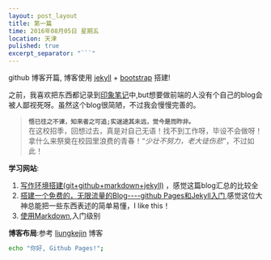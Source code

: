 ```yaml
---
layout: post_layout
title: 第一篇
time: 2016年08月05日 星期五
location: 天津
pulished: true
excerpt_separator: "```"
---
```


 github 博客开篇, 博客使用 [jekyll](http://jekyll.bootcss.com/) + [bootstrap](http://v3.bootcss.com) 搭建!

 之前，我喜欢把东西都记录到[印象笔记](https://www.yinxiang.com/)中,but想要做前端的人没有个自己的blog会被人鄙视死呀。虽然这个blog很简陋，不过我会慢慢完善的。

 >**`悟已往之不谏，知来者之可追;实迷途其未远，觉今是而昨非。`**  
   在这校招季，回想过去，真是对自己无语！找不到工作呀，毕设不会做呀！拿什么来祭奠在校园里浪费的青春！“*少壮不努力，老大徒伤悲*”，不过如此！



**学习网站**:  

1. [写作环境搭建(git+github+markdown+jekyll)](https://site.douban.com/196781/widget/notes/12161495/note/264946576/) ，感觉这篇blog汇总的比较全
2. [搭建一个免费的，无限流量的Blog----github Pages和Jekyll入门](http://www.ruanyifeng.com/blog/2012/08/blogging_with_jekyll.html),感觉这位大神总能把一些东西表述的简单易懂，I like this！
3. [使用Markdown](http://www.ituring.com.cn/article/23),入门级别


**博客布局**:参考 [liungkejin](https://github.com/liungkejin/liungkejin.github.io) 博客




```bash
echo "你好, Github Pages!";
```
